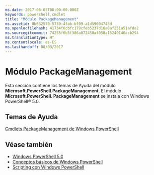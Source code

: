 ```yaml
---
ms.date: 2017-06-05T00:00:00.000Z
keywords: powershell,cmdlet
title: "Módulo PackageManagement"
ms.assetid: 8b632570-5739-4fab-bf09-a1d59004743d
ms.openlocfilehash: 41734f6cbfc179cfeb5237d16a0af251a51afda2
ms.sourcegitcommit: 74255f0b5f386a072458af058a15240140acb294
ms.translationtype: HT
ms.contentlocale: es-ES
ms.lasthandoff: 08/03/2017
---
```

# <a name="packagemanagement-module"></a>Módulo PackageManagement
Esta sección contiene los temas de Ayuda del módulo **Microsoft.PowerShell.PackageManagement**. El módulo **Microsoft.PowerShell. PackageManagement** se instala con Windows PowerShell® 5.0.

## <a name="help-topics"></a>Temas de Ayuda
[Cmdlets PackageManagement de Windows PowerShell](http://technet.microsoft.com/library/dn890706(v=wps.640).aspx)

## <a name="see-also"></a>Véase también
- [Windows PowerShell 5.0](Windows-PowerShell-5.0.md)
- [Conceptos básicos de Windows PowerShell](https://technet.microsoft.com/en-us/library/4b75f1e4-f327-48f3-92ab-bf5435094d41)
- [Scripting con Windows PowerShell](../../getting-started/fundamental/Scripting-with-Windows-PowerShell.md)

